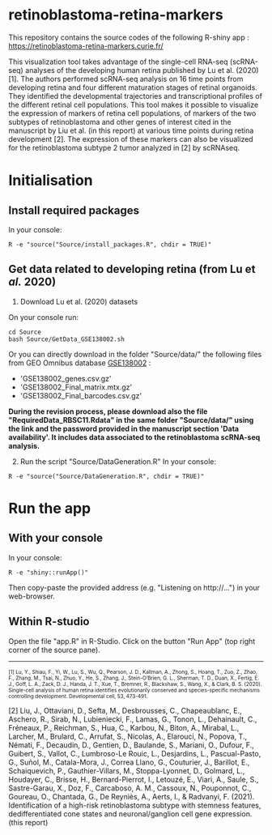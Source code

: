 # retinoblastoma-retina-markers
This repository contains the source codes of the following R-shiny app : https://retinoblastoma-retina-markers.curie.fr/

This visualization tool takes advantage of the single-cell RNA-seq (scRNA-seq) analyses of the developing human retina published by Lu et al. (2020) [1]. The authors performed scRNA-seq analysis on 16 time points from developing retina and four different maturation stages of retinal organoids. They identified the developmental trajectories and transcriptional profiles of the different retinal cell populations. This tool makes it possible to visualize the expression of markers of retina cell populations, of markers of the two subtypes of retinoblastoma and other genes of interest cited in the manuscript by Liu et al. (in this report) at various time points during retina development [2]. The expression of these markers can also be visualized for the retinoblastoma subtype 2 tumor analyzed in [2] by scRNAseq.



# Initialisation
## Install required packages
In your console:
```{r}
R -e "source("Source/install_packages.R", chdir = TRUE)"
```

## Get data related to developing retina (from Lu et _al._ 2020) 
1. Download Lu et al. (2020) datasets 

On your console run:
```{shell}
cd Source
bash Source/GetData_GSE138002.sh  
```
Or you can directly download in the folder "Source/data/" the following files from GEO Omnibus database [GSE138002](https://www.ncbi.nlm.nih.gov/geo/query/acc.cgi?acc=GSE138002) : 
* 'GSE138002_genes.csv.gz'
* 'GSE138002_Final_matrix.mtx.gz'
* 'GSE138002_Final_barcodes.csv.gz'

**During the revision process, please download also the file "RequiredData_RBSC11.Rdata" in the same folder "Source/data/" using the link and the password provided in the manuscript section 'Data availability'. It includes data associated to the retinoblastoma scRNA-seq analysis.**

2. Run the script "Source/DataGeneration.R"
In your console:
```{r}
R -e "source("Source/DataGeneration.R", chdir = TRUE)"
```

# Run the app 
## With your console
In your console:

```{shell}
R -e "shiny::runApp()"
```
Then copy-paste the provided address (e.g. "Listening on http://...") in your web-browser. 

## Within R-studio 
Open the file "app.R" in R-Studio.
Click on the button "Run App" (top right corner of the source pane).

___
<p style="font-size:x-small;">
[1] Lu, Y., Shiau, F., Yi, W., Lu, S., Wu, Q., Pearson, J. D., Kallman, A., Zhong, S., Hoang, T., Zuo, Z., Zhao, F., Zhang, M., Tsai, N., Zhuo, Y., He, S., Zhang, J., Stein-O’Brien, G. L., Sherman, T. D., Duan, X., Fertig, E. J., Goff, L. A., Zack, D. J., Handa, J. T., Xue, T., Bremner, R., Blackshaw, S., Wang, X., & Clark, B. S. (2020). Single-cell analysis of human retina identifies evolutionarily conserved and species-specific mechanisms controlling development. Developmental cell, 53, 473-491.   

[2] Liu, J., Ottaviani, D., Sefta, M., Desbrousses, C., Chapeaublanc, E., Aschero, R., Sirab, N., Lubieniecki, F., Lamas, G., Tonon, L., Dehainault, C., Fréneaux, P., Reichman, S., Hua, C., Karbou, N., Biton, A., Mirabal, L., Larcher, M., Brulard, C., Arrufat, S., Nicolas, A., Elarouci, N., Popova, T., Némati, F., Decaudin, D., Gentien, D., Baulande, S., Mariani, O., Dufour, F., Guibert, S., Vallot, C., Lumbroso-Le Rouic, L., Desjardins, L., Pascual-Pasto, G., Suñol, M., Catala-Mora, J., Correa Llano, G., Couturier, J., Barillot, E., Schaiquevich, P., Gauthier-Villars, M., Stoppa-Lyonnet, D., Golmard, L., Houdayer, C., Brisse, H., Bernard-Pierrot, I., Letouzé, E., Viari, A., Saule, S., Sastre-Garau, X., Doz, F., Carcaboso, A. M., Cassoux, N., Pouponnot, C., Goureau, O., Chantada, G., De Reyniès, A., Aerts, I., & Radvanyi, F. (2021). Identification of a high-risk retinoblastoma subtype with stemness features, dedifferentiated cone states and neuronal/ganglion cell gene expression. (this report)
</p>